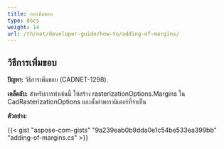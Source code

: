 ```yaml
---
title: การเพิ่มขอบ
type: docs
weight: 14
url: /th/net/developer-guide/how-to/adding-of-margins/
---
```


## **วิธีการเพิ่มขอบ**

**ปัญหา:** วิธีการเพิ่มขอบ (CADNET-1298).

**เคล็ดลับ:** สำหรับการทำเช่นนี้ ให้สร้าง rasterizationOptions.Margins ใน CadRasterizationOptions และตั้งค่าพารามิเตอร์ที่จำเป็น

**ตัวอย่าง:**

{{< gist "aspose-com-gists" "9a239eab0b9dda0e1c54be533ea399bb" "adding-of-margins.cs" >}}
